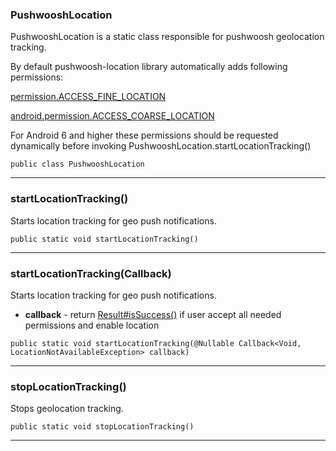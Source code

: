 ### PushwooshLocation <a name="PushwooshLocation"></a>
 PushwooshLocation is a static class responsible for pushwoosh geolocation tracking. 

 By default pushwoosh-location library automatically adds following permissions: 

 [permission.ACCESS_FINE_LOCATION](https://developer.android.com/reference/android/Manifest.permission.html#ACCESS_FINE_LOCATION) 

 [android.permission.ACCESS_COARSE_LOCATION](https://developer.android.com/reference/android/Manifest.permission.html#ACCESS_COARSE_LOCATION) 

 


 For Android 6 and higher these permissions should be requested dynamically before invoking PushwooshLocation.startLocationTracking()

```
public class PushwooshLocation 
```
---
### startLocationTracking() <a name="startLocationTracking()"></a>
 Starts location tracking for geo push notifications.

```
public static void startLocationTracking() 
```
---
### startLocationTracking(Callback) <a name="startLocationTracking(Callback)"></a>
 Starts location tracking for geo push notifications.
 
* **callback** - return [Result#isSuccess()](Result.md#isSuccess()) if user accept all needed permissions and enable location
```
public static void startLocationTracking(@Nullable Callback<Void, LocationNotAvailableException> callback) 
```
---
### stopLocationTracking() <a name="stopLocationTracking()"></a>
 Stops geolocation tracking.

```
public static void stopLocationTracking() 
```
---
